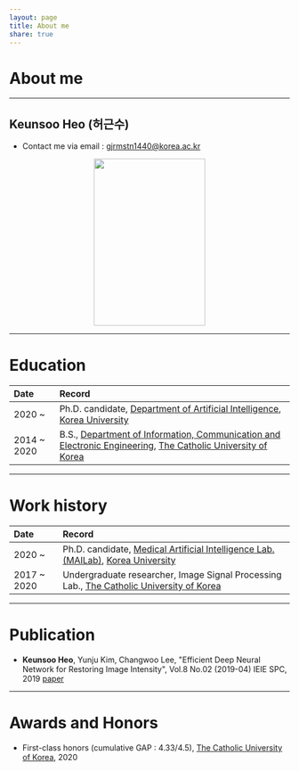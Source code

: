 ```yaml
---
layout: page
title: About me
share: true
---
```


# About me
---
## Keunsoo Heo (허근수)
- Contact me via email : gjrmstn1440@korea.ac.kr

<center><img src="https://user-images.githubusercontent.com/11483057/124079509-35ea0700-da84-11eb-941a-03b63d57f11a.jpg" width="200" height="300"></center>

---
# Education

| Date | Record |
|:---|:---|
| 2020 ~ | Ph.D. candidate, [Department of Artificial Intelligence](http://xai.korea.ac.kr/), [Korea University](http://korea.ac.kr/) |
| 2014 ~ 2020 | B.S., [Department of Information, Communication and Electronic Engineering](https://ice.catholic.ac.kr/ice/index.html), [The Catholic University of Korea](https://www.catholic.ac.kr/) |

---
# Work history

| Date | Record |
|:---|:---|
| 2020 ~ | Ph.D. candidate, [Medical Artificial Intelligence Lab.(MAILab)](http://mailab.korea.ac.kr/), [Korea University](http://korea.ac.kr/) |
| 2017 ~ 2020 | Undergraduate researcher, Image Signal Processing Lab., [The Catholic University of Korea](https://www.catholic.ac.kr/) |

---
# Publication

- **Keunsoo Heo**, Yunju Kim, Changwoo Lee, "Efficient Deep Neural Network for Restoring Image Intensity", Vol.8 No.02 (2019-04) IEIE SPC,  2019 [paper](http://www.auric.or.kr/User/Rdoc/DocRdoc.aspx?returnVal=RD_R&dn=384124#.XhHgkuH_yUk)

---
# Awards and Honors

- First-class honors (cumulative GAP : 4.33/4.5), [The Catholic University of Korea](https://www.catholic.ac.kr/), 2020


